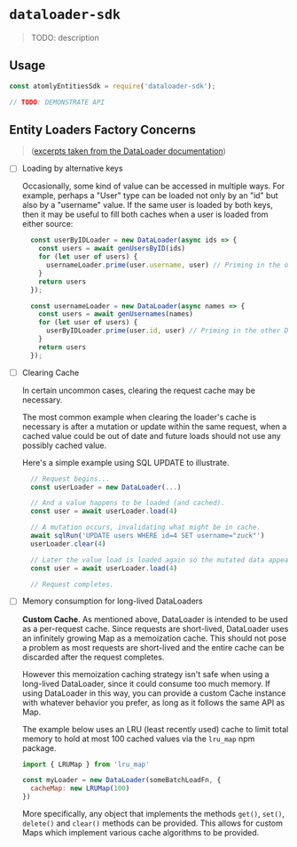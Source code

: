 # `dataloader-sdk`

> TODO: description

## Usage

```js
const atomlyEntitiesSdk = require('dataloader-sdk');

// TODO: DEMONSTRATE API
```

## Entity Loaders Factory Concerns

> ([excerpts taken from the DataLoader documentation](https://github.com/graphql/dataloader))

- [ ] Loading by alternative keys

    Occasionally, some kind of value can be accessed in multiple ways.
    For example, perhaps a "User" type can be loaded not only by an "id"
    but also by a "username" value. If the same user is loaded by both keys,
    then it may be useful to fill both caches when a user is loaded from either source:

    ```js
      const userByIDLoader = new DataLoader(async ids => {
        const users = await genUsersByID(ids)
        for (let user of users) {
          usernameLoader.prime(user.username, user) // Priming in the other DataLoader.
        }
        return users
      });

      const usernameLoader = new DataLoader(async names => {
        const users = await genUsernames(names)
        for (let user of users) {
          userByIDLoader.prime(user.id, user) // Priming in the other DataLoader.
        }
        return users
      });
    ```

- [ ] Clearing Cache

    In certain uncommon cases, clearing the request cache may be necessary.

    The most common example when clearing the loader's cache is necessary is after a mutation or update within the same request, when a cached value could be out of date and future loads should not use any possibly cached value.

    Here's a simple example using SQL UPDATE to illustrate.

    ```js
      // Request begins...
      const userLoader = new DataLoader(...)

      // And a value happens to be loaded (and cached).
      const user = await userLoader.load(4)

      // A mutation occurs, invalidating what might be in cache.
      await sqlRun('UPDATE users WHERE id=4 SET username="zuck"')
      userLoader.clear(4)

      // Later the value load is loaded again so the mutated data appears.
      const user = await userLoader.load(4)

      // Request completes.
    ```

- [ ] Memory consumption for long-lived DataLoaders

    **Custom Cache**. As mentioned above, DataLoader is intended to be used as a per-request cache. Since requests are short-lived, DataLoader uses an infinitely growing Map as a memoization cache. This should not pose a problem as most requests are short-lived and the entire cache can be discarded after the request completes.

    However this memoization caching strategy isn't safe when using a long-lived DataLoader, since it could consume too much memory. If using DataLoader in this way, you can provide a custom Cache instance with whatever behavior you prefer, as long as it follows the same API as Map.

    The example below uses an LRU (least recently used) cache to limit total memory to hold at most 100 cached values via the `lru_map` npm package.

    ```js
    import { LRUMap } from 'lru_map'

    const myLoader = new DataLoader(someBatchLoadFn, {
      cacheMap: new LRUMap(100)
    })
    ```

    More specifically, any object that implements the methods `get()`, `set()`, `delete()` and `clear()` methods can be provided. This allows for custom Maps which implement various cache algorithms to be provided.
